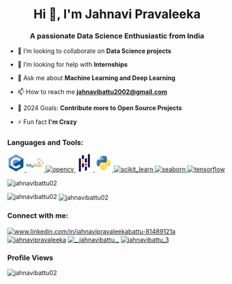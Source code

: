 <h1 align="center">Hi 👋, I'm Jahnavi Pravaleeka</h1>
<h3 align="center">A passionate Data Science Enthusiastic from India</h3>


- 👯 I’m looking to collaborate on **Data Science projects**

- 🤝 I’m looking for help with **Internships**

- 💬 Ask me about **Machine Learning and Deep Learning**

- 📫 How to reach me **jahnavibattu2002@gmail.com**

- 🎯 2024 Goals: **Contribute more to Open Source Projects**

- ⚡ Fun fact **I'm Crazy**


<h3 align="left">Languages and Tools:</h3>
<p align="left"> <a href="https://www.cprogramming.com/" target="_blank" rel="noreferrer"> <img src="https://raw.githubusercontent.com/devicons/devicon/master/icons/c/c-original.svg" alt="c" width="40" height="40"/> </a> <a href="https://www.mysql.com/" target="_blank" rel="noreferrer"> <img src="https://raw.githubusercontent.com/devicons/devicon/master/icons/mysql/mysql-original-wordmark.svg" alt="mysql" width="40" height="40"/> </a> <a href="https://opencv.org/" target="_blank" rel="noreferrer"> <img src="https://www.vectorlogo.zone/logos/opencv/opencv-icon.svg" alt="opencv" width="40" height="40"/> </a> <a href="https://pandas.pydata.org/" target="_blank" rel="noreferrer"> <img src="https://raw.githubusercontent.com/devicons/devicon/2ae2a900d2f041da66e950e4d48052658d850630/icons/pandas/pandas-original.svg" alt="pandas" width="40" height="40"/> </a> <a href="https://www.python.org" target="_blank" rel="noreferrer"> <img src="https://raw.githubusercontent.com/devicons/devicon/master/icons/python/python-original.svg" alt="python" width="40" height="40"/> </a> <a href="https://scikit-learn.org/" target="_blank" rel="noreferrer"> <img src="https://upload.wikimedia.org/wikipedia/commons/0/05/Scikit_learn_logo_small.svg" alt="scikit_learn" width="40" height="40"/> </a> <a href="https://seaborn.pydata.org/" target="_blank" rel="noreferrer"> <img src="https://seaborn.pydata.org/_images/logo-mark-lightbg.svg" alt="seaborn" width="40" height="40"/> </a> <a href="https://www.tensorflow.org" target="_blank" rel="noreferrer"> <img src="https://www.vectorlogo.zone/logos/tensorflow/tensorflow-icon.svg" alt="tensorflow" width="40" height="40"/> </a> </p>



<p><img align="center" src="https://github-readme-streak-stats.herokuapp.com/?user=jahnavibattu02&" alt="jahnavibattu02" /></p>

<p><img align="left" src="https://github-readme-stats.vercel.app/api/top-langs?username=jahnavibattu02&show_icons=true&locale=en&layout=compact" alt="jahnavibattu02" /></p>



<p>&nbsp;<img align="center" src="https://github-readme-stats.vercel.app/api?username=jahnavibattu02&show_icons=true&locale=en" alt="jahnavibattu02" /></p>

<h3 align="left">Connect with me:</h3>
<p align="left">
<a href="https://linkedin.com/in/www.linkedin.com/in/jahnavipravaleekabattu-81489121a" target="blank"><img align="center" src="https://raw.githubusercontent.com/rahuldkjain/github-profile-readme-generator/master/src/images/icons/Social/linked-in-alt.svg" alt="www.linkedin.com/in/jahnavipravaleekabattu-81489121a" height="30" width="40" /></a>
<a href="https://kaggle.com/jahnavipravaleeka" target="blank"><img align="center" src="https://raw.githubusercontent.com/rahuldkjain/github-profile-readme-generator/master/src/images/icons/Social/kaggle.svg" alt="jahnavipravaleeka" height="30" width="40" /></a>
<a href="https://instagram.com/_.jahnavibattu._" target="blank"><img align="center" src="https://raw.githubusercontent.com/rahuldkjain/github-profile-readme-generator/master/src/images/icons/Social/instagram.svg" alt="_.jahnavibattu._" height="30" width="40" /></a>
<a href="https://www.codechef.com/users/jahnavibattu_3" target="blank"><img align="center" src="https://cdn.jsdelivr.net/npm/simple-icons@3.1.0/icons/codechef.svg" alt="jahnavibattu_3" height="30" width="40" /></a>
</p>

<h3 align="left">Profile Views</h3>
<p align="left"> <img src="https://komarev.com/ghpvc/?username=jahnavibattu02&label=Profile%20views&color=0e75b6&style=flat" alt="jahnavibattu02" /> </p>

